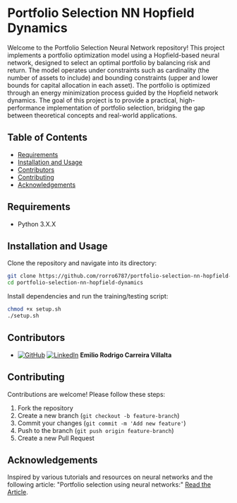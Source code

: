 # Portfolio Selection NN Hopfield Dynamics
Welcome to the Portfolio Selection Neural Network repository! This project implements a portfolio optimization model using a Hopfield-based neural network, designed to select an optimal portfolio by balancing risk and return. The model operates under constraints such as cardinality (the number of assets to include) and bounding constraints (upper and lower bounds for capital allocation in each asset). The portfolio is optimized through an energy minimization process guided by the Hopfield network dynamics. The goal of this project is to provide a practical, high-performance implementation of portfolio selection, bridging the gap between theoretical concepts and real-world applications.

## Table of Contents
- [Requirements](#requirements)
- [Installation and Usage](#installation-and-usage)
- [Contributors](#contributors)
- [Contributing](#contributing)
- [Acknowledgements](#acknowledgements)

## Requirements
- Python 3.X.X

## Installation and Usage
Clone the repository and navigate into its directory:
   
 ```sh
 git clone https://github.com/rorro6787/portfolio-selection-nn-hopfield-dynamics.git
 cd portfolio-selection-nn-hopfield-dynamics
 ```
Install dependencies and run the training/testing script:
 ```sh
 chmod +x setup.sh
 ./setup.sh
 ```

## Contributors
- [![GitHub](https://img.shields.io/badge/GitHub-100000?style=flat&logo=github&logoColor=white)](https://github.com/rorro6787) [![LinkedIn](https://img.shields.io/badge/LinkedIn-0077B5?style=flat&logo=linkedin&logoColor=white)](https://www.linkedin.com/in/emilio-rodrigo-carreira-villalta-2a62aa250/) **Emilio Rodrigo Carreira Villalta**

## Contributing
Contributions are welcome! Please follow these steps:

1. Fork the repository
2. Create a new branch (`git checkout -b feature-branch`)
3. Commit your changes (`git commit -m 'Add new feature'`)
4. Push to the branch (`git push origin feature-branch`)
5. Create a new Pull Request

## Acknowledgements
Inspired by various tutorials and resources on neural networks and the following article: "Portfolio selection using neural networks:" [Read the Article](https://github.com/rorro6787/portfolio-selection-nn-hopfield-dynamics/blob/main/PortfolioHopfield.pdf).